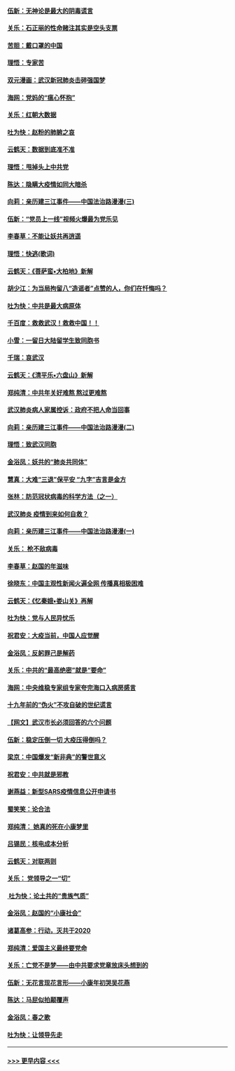 #### [伍新：无神论是最大的阴毒谎言](../pages/nsc993/n11846129.md?t=02070522) 
#### [关乐：石正丽的性命赌注其实是空头支票](../pages/nsc993/n11846109.md?t=02070522) 
#### [苦胆：戴口罩的中国](../pages/nsc993/n11845576.md?t=02070522) 
#### [理悟：专家苦](../pages/nsc993/n11845564.md?t=02070522) 
#### [双元漫画：武汉新冠肺炎击碎强国梦](../pages/nsc993/n11843320.md?t=02070522) 
#### [海网：党妈的“瘟心怀抱”](../pages/nsc993/n11840740.md?t=02070522) 
#### [关乐：红朝大数据](../pages/nsc993/n11840675.md?t=02070522) 
#### [吐为快：赵粉的肺腑之哀](../pages/nsc993/n11840618.md?t=02070522) 
#### [云鹤天：数据到底准不准](../pages/nsc993/n11840325.md?t=02070522) 
#### [理悟：甩掉头上中共党](../pages/nsc993/n11838826.md?t=02070522) 
#### [陈达：隐瞒大疫情如同大暗杀](../pages/nsc993/n11838771.md?t=02070522) 
#### [向莉：亲历建三江事件——中国法治路漫漫(三)](../pages/nsc993/n11831825.md?t=02070522) 
#### [伍新：“党员上一线”视频火爆最为党乐见](../pages/nsc993/n11838200.md?t=02070522) 
#### [李春草：不能让妖共再逍遥](../pages/nsc993/n11838102.md?t=02070522) 
#### [理悟：快逃(歌词)](../pages/nsc993/n11838083.md?t=02070522) 
#### [云鹤天：《菩萨蛮▪大柏地》新解](../pages/nsc993/n11838059.md?t=02070522) 
#### [胡少江：为当局拘留八“造谣者”点赞的人，你们在忏悔吗？](../pages/nsc993/n11836801.md?t=02070522) 
#### [吐为快：中共是最大病原体](../pages/nsc993/n11836748.md?t=02070522) 
#### [千百度：救救武汉！救救中国！！](../pages/nsc993/n11836145.md?t=02070522) 
#### [小雪：一留日大陆留学生致同胞书](../pages/nsc993/n11834624.md?t=02070522) 
#### [千瑞：哀武汉](../pages/nsc993/n11833647.md?t=02070522) 
#### [云鹤天：《清平乐▪六盘山》新解](../pages/nsc993/n11833611.md?t=02070522) 
#### [郑纯清：中共年关好难熬 熬过更难熬](../pages/nsc993/n11833489.md?t=02070522) 
#### [武汉肺炎病人家属控诉：政府不把人命当回事](../pages/nsc993/n11833205.md?t=02070522) 
#### [向莉：亲历建三江事件——中国法治路漫漫(二)](../pages/nsc993/n11829102.md?t=02070522) 
#### [理悟：致武汉同胞](../pages/nsc993/n11831522.md?t=02070522) 
#### [金浴凤：妖共的“肺炎共同体”](../pages/nsc993/n11829448.md?t=02070522) 
#### [慧真：大难“三退”保平安 “九字”吉言是金方](../pages/nsc993/n11829501.md?t=02070522) 
#### [张林：防范冠状病毒的科学方法（之一）](../pages/nsc993/n11828618.md?t=02070522) 
#### [武汉肺炎 疫情到来如何自救？](../pages/nsc993/n11827632.md?t=02070522) 
#### [向莉：亲历建三江事件——中国法治路漫漫(一)](../pages/nsc993/n11827190.md?t=02070522) 
#### [关乐： 枪不敌病毒](../pages/nsc993/n11826746.md?t=02070522) 
#### [李春草：赵国的年滋味](../pages/nsc993/n11826321.md?t=02070522) 
#### [徐晓东：中国主观性新闻火遍全网 传播真相极困难](../pages/nsc993/n11826508.md?t=02070522) 
#### [云鹤天：《忆秦娥▪娄山关》再解](../pages/nsc993/n11824682.md?t=02070522) 
#### [吐为快：党与人民异忧乐](../pages/nsc993/n11824660.md?t=02070522) 
#### [祝君安：大疫当前，中国人应觉醒](../pages/nsc993/n11821946.md?t=02070522) 
#### [金浴凤：反躬罪己是解药](../pages/nsc993/n11820280.md?t=02070522) 
#### [关乐：中共的“最高绝密”就是“要命”](../pages/nsc993/n11816946.md?t=02070522) 
#### [海网：中央维稳专家组专家夸完海口入病房感言](../pages/nsc993/n11815138.md?t=02070522) 
#### [十九年前的“伪火”不攻自破的世纪谎言](../pages/nsc993/n11813238.md?t=02070522) 
#### [【网文】武汉市长必须回答的六个问题](../pages/nsc993/n11813848.md?t=02070522) 
#### [伍新：稳定压倒一切 大疫压得倒吗？](../pages/nsc993/n11812634.md?t=02070522) 
#### [梁京：中国爆发“新非典”的警世意义](../pages/nsc993/n11812554.md?t=02070522) 
#### [祝君安：中共就是邪教](../pages/nsc993/n11812431.md?t=02070522) 
#### [谢燕益：新型SARS疫情信息公开申请书](../pages/nsc993/n11808840.md?t=02070522) 
#### [蜀笑笑：论合法](../pages/nsc993/n11808064.md?t=02070522) 
#### [郑纯清： 她真的死在小康梦里](../pages/nsc993/n11806623.md?t=02070522) 
#### [吕锡民：核电成本分析](../pages/nsc993/n11806284.md?t=02070522) 
#### [云鹤天：对联两则](../pages/nsc993/n11805957.md?t=02070522) 
#### [关乐： 党领导之一“切”](../pages/nsc993/n11804505.md?t=02070522) 
#### [ 吐为快：论土共的“贵族气质”](../pages/nsc993/n11804490.md?t=02070522) 
#### [金浴凤：赵国的“小康社会”](../pages/nsc993/n11804452.md?t=02070522) 
#### [诸葛高参：行动，灭共于2020](../pages/nsc993/n11804120.md?t=02070522) 
#### [郑纯清：爱国主义最终要党命](../pages/nsc993/n11802197.md?t=02070522) 
#### [关乐：亡党不是梦——由中共要求党章放床头想到的](../pages/nsc993/n11802156.md?t=02070522) 
#### [伍新：无花言现花言形——小康年初哭吴花燕](../pages/nsc993/n11800044.md?t=02070522) 
#### [陈达：马屁似拍颠覆声](../pages/nsc993/n11800010.md?t=02070522) 
#### [金浴凤：春之歌](../pages/nsc993/n11797687.md?t=02070522) 
#### [吐为快：让领导先走](../pages/nsc993/n11797512.md?t=02070522) 

----
#### [ >>> 更早内容 <<< ](../indexes/nsc993-earlier.md)
